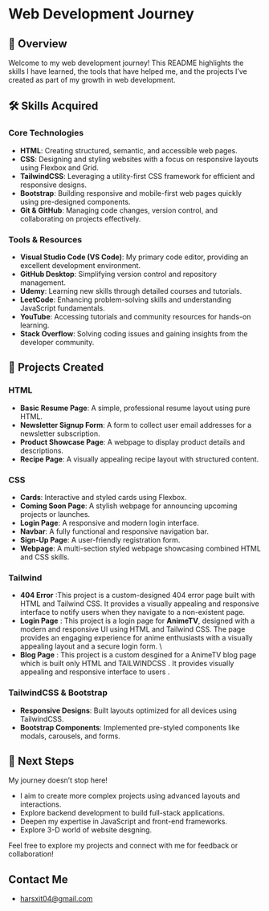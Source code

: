 # Web Development Journey

## 📄 Overview

Welcome to my web development journey! This README highlights the skills I have learned, the tools that have helped me, and the projects I’ve created as part of my growth in web development.

## 🛠 Skills Acquired

### Core Technologies

- **HTML**: Creating structured, semantic, and accessible web pages.
- **CSS**: Designing and styling websites with a focus on responsive layouts using Flexbox and Grid.
- **TailwindCSS**: Leveraging a utility-first CSS framework for efficient and responsive designs.
- **Bootstrap**: Building responsive and mobile-first web pages quickly using pre-designed components.
- **Git & GitHub**: Managing code changes, version control, and collaborating on projects effectively.

### Tools & Resources

- **Visual Studio Code (VS Code)**: My primary code editor, providing an excellent development environment.
- **GitHub Desktop**: Simplifying version control and repository management.
- **Udemy**: Learning new skills through detailed courses and tutorials.
- **LeetCode**: Enhancing problem-solving skills and understanding JavaScript fundamentals.
- **YouTube**: Accessing tutorials and community resources for hands-on learning.
- **Stack Overflow**: Solving coding issues and gaining insights from the developer community.

## 🌟 Projects Created

### **HTML**

- **Basic Resume Page**: A simple, professional resume layout using pure HTML.
- **Newsletter Signup Form**: A form to collect user email addresses for a newsletter subscription.
- **Product Showcase Page**: A webpage to display product details and descriptions.
- **Recipe Page**: A visually appealing recipe layout with structured content.

### **CSS**

- **Cards**: Interactive and styled cards using Flexbox.
- **Coming Soon Page**: A stylish webpage for announcing upcoming projects or launches.
- **Login Page**: A responsive and modern login interface.
- **Navbar**: A fully functional and responsive navigation bar.
- **Sign-Up Page**: A user-friendly registration form.
- **Webpage**: A multi-section styled webpage showcasing combined HTML and CSS skills.

### **Tailwind**

- **404 Error** :This project is a custom-designed 404 error page built with HTML and Tailwind CSS. It provides a visually appealing and responsive interface to notify users when they navigate to a non-existent page.
- **Login Page** : This project is a login page for **AnimeTV**, designed with a modern and responsive UI using HTML and Tailwind CSS. The page provides an engaging experience for anime enthusiasts with a visually appealing layout and a secure login form. \
- **Blog Page** : This project is a custom desgined for a AnimeTV blog page which is built only HTML and TAILWINDCSS . It provides visually appealing and responsive interface to users .

### **TailwindCSS & Bootstrap**

- **Responsive Designs**: Built layouts optimized for all devices using TailwindCSS.
- **Bootstrap Components**: Implemented pre-styled components like modals, carousels, and forms.

## 🚀 Next Steps

My journey doesn’t stop here!

- I aim to create more complex projects using advanced layouts and interactions.
- Explore backend development to build full-stack applications.
- Deepen my expertise in JavaScript and front-end frameworks.
- Explore 3-D world of website desgning.

Feel free to explore my projects and connect with me for feedback or collaboration!

## Contact Me

- harsxit04@gmail.com
